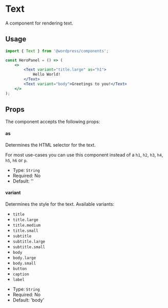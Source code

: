 # Text

A component for rendering text.

## Usage

```jsx
import { Text } from '@wordpress/components';

const HeroPanel = () => (
	<>
		<Text variant="title.large" as="h1">
			Hello World!
		</Text>
		<Text variant="body">Greetings to you!</Text>
	</>
);
```

## Props

The component accepts the following props:

#### as

Determines the HTML selector for the text.

For most use-cases you can use this component instead of a `h1`, `h2`, `h3`, `h4`, `h5`, `h6` or `p`.

-   Type: `String`
-   Required: No
-   Default: ''

#### variant

Determines the style for the text. Available variants:

-   `title`
-   `title.large`
-   `title.medium`
-   `title.small`
-   `subtitle`
-   `subtitle.large`
-   `subtitle.small`
-   `body`
-   `body.large`
-   `body.small`
-   `button`
-   `caption`
-   `label`

*   Type: `String`
*   Required: No
*   Default: 'body'
